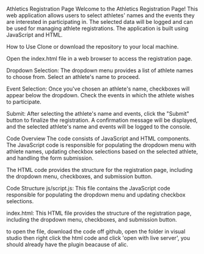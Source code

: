 Athletics Registration Page
Welcome to the Athletics Registration Page! This web application allows users to select athletes' names and the events they are interested in participating in. The selected data will be logged and can be used for managing athlete registrations. The application is built using JavaScript and HTML.

How to Use
Clone or download the repository to your local machine.

Open the index.html file in a web browser to access the registration page.

Dropdown Selection: The dropdown menu provides a list of athlete names to choose from. Select an athlete's name to proceed.

Event Selection: Once you've chosen an athlete's name, checkboxes will appear below the dropdown. Check the events in which the athlete wishes to participate.

Submit: After selecting the athlete's name and events, click the "Submit" button to finalize the registration. A confirmation message will be displayed, and the selected athlete's name and events will be logged to the console.

Code Overview
The code consists of JavaScript and HTML components. The JavaScript code is responsible for populating the dropdown menu with athlete names, updating checkbox selections based on the selected athlete, and handling the form submission.

The HTML code provides the structure for the registration page, including the dropdown menu, checkboxes, and submission button.

Code Structure
js/script.js: This file contains the JavaScript code responsible for populating the dropdown menu and updating checkbox selections.

index.html: This HTML file provides the structure of the registration page, including the dropdown menu, checkboxes, and submission button.

to open the file, download the code off github, open the folder in visual studio then right click the html code and click 'open with live server', you should already have the plugin beacause of alic.
